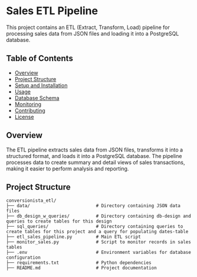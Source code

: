 # Sales ETL Pipeline

This project contains an ETL (Extract, Transform, Load) pipeline for processing sales data from JSON files and loading it into a PostgreSQL database.

## Table of Contents

- [Overview](#overview)
- [Project Structure](#project-structure)
- [Setup and Installation](#setup-and-installation)
- [Usage](#usage)
- [Database Schema](#database-schema)
- [Monitoring](#monitoring)
- [Contributing](#contributing)
- [License](#license)

## Overview

The ETL pipeline extracts sales data from JSON files, transforms it into a structured format, and loads it into a PostgreSQL database. The pipeline processes data to create summary and detail views of sales transactions, making it easier to perform analysis and reporting.

## Project Structure

```plaintext
conversionista_etl/
├── data/                         # Directory containing JSON data files
├── db_design_w_queries/          # Directory containing db-design and queries to create tables for this design
├── sql_queries/                  # Directory containing queries to create tables for this project and a query for populating dates-table
├── etl_sales_pipeline.py         # Main ETL script
├── monitor_sales.py              # Script to monitor records in sales tables
├── .env                          # Environment variables for database configuration
├── requirements.txt              # Python dependencies
├── README.md                     # Project documentation